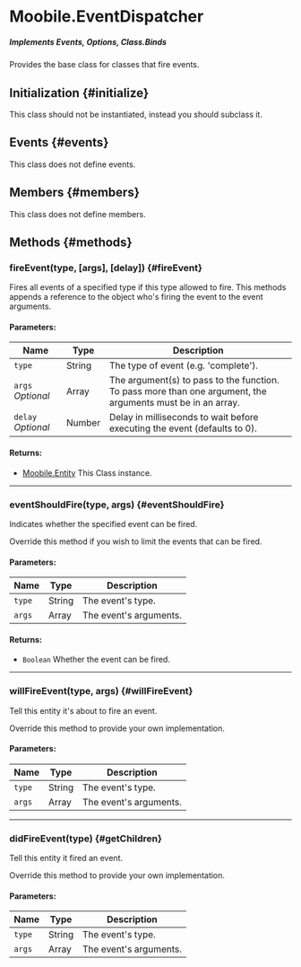 Moobile.EventDispatcher
================================================================================

##### Implements *Events*, *Options*, *Class.Binds*

Provides the base class for classes that fire events.

Initialization {#initialize}
--------------------------------------------------------------------------------

This class should not be instantiated, instead you should subclass it.

Events {#events}
--------------------------------------------------------------------------------

This class does not define events.

Members {#members}
--------------------------------------------------------------------------------

This class does not define members.

Methods {#methods}
--------------------------------------------------------------------------------

### fireEvent(type, [args], [delay]) {#fireEvent}

Fires all events of a specified type if this type allowed to fire. This methods appends a reference to the object who's firing the event to the event arguments.

#### Parameters:

Name               | Type   | Description
------------------ | ------ | --------------------------------------------------
`type`             | String | The type of event (e.g. 'complete').
`args`  *Optional* | Array  | The argument(s) to pass to the function. To pass more than one argument, the arguments must be in an array.
`delay` *Optional* | Number | Delay in milliseconds to wait before executing the event (defaults to 0).

#### Returns:

- [Moobile.Entity](Entity/Entity.md) This Class instance.

-----

### eventShouldFire(type, args) {#eventShouldFire}

Indicates whether the specified event can be fired.

Override this method if you wish to limit the events that can be fired.

#### Parameters:

Name   | Type   | Description
-------| ------ | -----------
`type` | String | The event's type.
`args` | Array  | The event's arguments.

#### Returns:

- `Boolean` Whether the event can be fired.

-----

### willFireEvent(type, args) {#willFireEvent}

Tell this entity it's about to fire an event.

Override this method to provide your own implementation.

#### Parameters:

Name   | Type   | Description
-------| ------ | --------------------------------------------------
`type` | String | The event's type.
`args` | Array  | The event's arguments.

-----

### didFireEvent(type) {#getChildren}

Tell this entity it fired an event.

Override this method to provide your own implementation.

#### Parameters:

Name   | Type   | Description
-------| ------ | --------------------------------------------------
`type` | String | The event's type.
`args` | Array  | The event's arguments.
